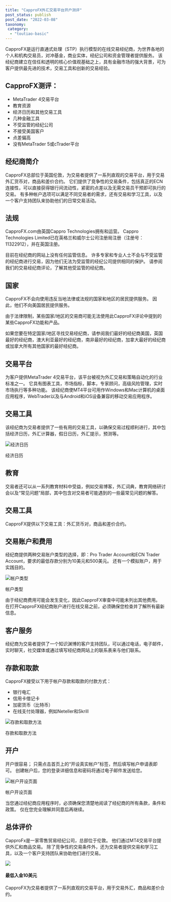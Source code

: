 ```yaml
---
title: "CapproFX外汇交易平台开户测评"
post_status: publish
post_date: "2022-03-08"
taxonomy:
 category: 
  - "toutiao-basic"
---
```


CapproFX是运行直通式处理（STP）执行模型的在线交易经纪商，为世界各地的个人和机构交易员，对冲基金，商业实体，经纪公司和资金管理者提供服务。 该经纪商建立在信任和透明的核心价值观基础之上，具有金融市场的强大背景，可为客户提供最先进的技术，交易工具和创新的交易经验。

## CapproFX测评：
- MetaTrader 4交易平台
- 教育资源
- 经济日历和其他交易工具
- 几种金融工具
- 不受监管的经纪公司
- 不接受美国客户
- 点差偏高
- 没有MetaTrader 5或cTrader平台


## 经纪商简介

CapproFX总部位于英国伦敦，为交易者提供了一系列直观的交易平台，用于交易外汇货币对，商品和差价合约。 它们提供了竞争性的交易条件，包括真正的ECN连接性，可以直接获得银行间流动性，紧密的点差以及无需交易员干预即可执行的交易。 有多种帐户选项可以满足不同交易者的需求，还有交易和学习工具，以及一个客户支持团队来协助他们的日常交易活动。

## 法规

CapproFX.com由英国Cappro Technologies拥有和运营。 Cappro Technologies Limited已在英格兰和威尔士公司注册局注册（注册号：11322912），并在英国注册。

目前在经纪商的网站上没有任何监管信息。 许多专家和专业人士不会与不受监管的经纪商进行交易，因为他们无法为受监管的经纪公司提供相同的保护。 请参阅我们的交易经纪商评论，了解其他受监管的经纪商。

## 国家

CapproFX不会向使用违反当地法律或法规的国家和地区的居民提供服务。 因此，他们不向美国居民提供服务。

由于法律限制，某些国家/地区的交易商可能无法使用此CapproFX评论中提到的某些CapproFX功能和产品。

如果您要在特定国家/地区寻找交易经纪商，请参阅我们最好的经纪商美国，英国最好的经纪商，澳大利亚最好的经纪商，南非最好的经纪商，加拿大最好的经纪商或加拿大所有其他国家的最好经纪商。

## 交易平台

为客户提供MetaTrader 4交易平台，该平台被视为外汇交易和策略自动化的行业标准之一。 它具有图表工具，市场指标，脚本，专家顾问，高级风险管理，实时市场执行等多种功能。 该经纪商使MT4平台可用作Windows和Mac计算机的桌面应用程序，WebTrader以及与Android和iOS设备兼容的移动交易应用程序。

## 交易工具

该经纪商为交易者提供了一些有用的交易工具，以确保交易过程顺利进行，其中包括经济日历，外汇计算器，假日日历，外汇提示，预测等。

![经济日历](https://cdn.fendou.la/funstoutiao/2020/11/CapproFX-Review-Economic-Calendar-.jpg "经济日历")

经济日历

## 教育

交易者还可以从一系列教育材料中受益，例如交易博客，外汇词典，教育网络研讨会以及“常见问题”局部，其中包含对交易者可能遇到的一些最常见问题的解答。

## 交易工具

CapproFX提供以下交易工具：外汇货币对，商品和差价合约。

## 交易账户和费用

经纪商提供两种交易账户类型的选择，即：Pro Trader Account和ECN Trader Account，要求的最低存款分别为10美元和500美元。 还有一个模拟账户，用于实践目的。

![帐户类型](https://cdn.fendou.la/funstoutiao/2020/11/CapproFX-Review-Account-Types.jpg "帐户类型")

帐户类型

由于经纪商费用可能会发生变化，因此CapproFX审查中可能未列出其他费用。 在打开CapproFX经纪商账户进行在线交易之前，必须确保您检查并了解所有最新信息。

## 客户服务

经纪商为交易者提供了一个知识渊博的客户支持团队，可以通过电话，电子邮件，实时聊天，社交媒体或通过填写经纪商网站上的联系表来与他们联系。

## 存款和取款

CapproFX接受以下用于帐户存款和取款的付款方式：
- 银行电汇
- 信用卡借记卡
- 加密货币（比特币）
- 在线支付处理器，例如Neteller和Skrill

![存款和取款方法](https://cdn.fendou.la/funstoutiao/2020/11/CapproFX-Review-Deposit-and-Withdrawal-Methods-.jpg "存款和取款方法")

存款和取款方法

## 开户

开户很容易； 只需点击首页上的“开设真实帐户”标签，然后填写帐户申请表即可。 创建帐户后，您的登录详细信息和密码将通过电子邮件发送给您。

![帐户开设页面](https://cdn.fendou.la/funstoutiao/2020/11/CapproFX-Review-Account-Opening-Page--275x1024.jpg "帐户开设页面")

帐户开设页面

当您通过经纪商应用程序时，必须确保您清楚地阅读了经纪商的所有条款，条件和政策。 仅在您完全理解并同意后再继续。

## 总体评价

CapproFx是一家零售贸易经纪公司，总部位于伦敦。 他们通过MT4交易平台提供外汇和商品交易。 除了竞争性的交易条件外，还为交易者提供交易和学习工具，以及一个客户支持团队来协助他们进行交易。

![](https://cdn.fendou.la/funstoutiao/2020/11/CapproFX-Logo.png)

#### 最低入金10美元

CapproFX为交易者提供了一系列直观的交易平台，用于交易外汇，商品和差价合约。
